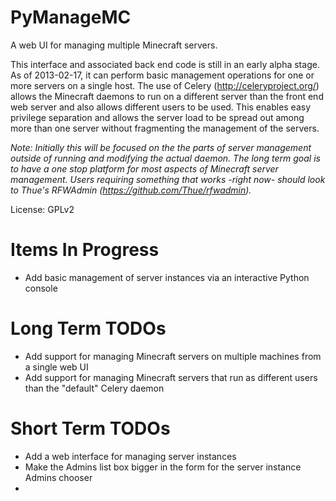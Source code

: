 PyManageMC
==========

A web UI for managing multiple Minecraft servers. 

This interface and associated back end code is still in an early alpha stage. As of 2013-02-17, 
it can perform basic management operations for one or more servers on a single host. The use of 
Celery (http://celeryproject.org/) allows the Minecraft daemons to run on a different server than
the front end web server and also allows different users to be used. This enables easy privilege
separation and allows the server load to be spread out among more than one server without
fragmenting the management of the servers. 



_Note: Initially this will be focused on the the parts of server management outside of running 
and modifying the actual daemon. The long term goal is to have a one stop platform for most 
aspects of Minecraft server management. Users requiring something that works -right now- should
look to Thue's RFWAdmin (https://github.com/Thue/rfwadmin)._ 

License: GPLv2


Items In Progress
=====
* Add basic management of server instances via an interactive Python console


Long Term TODOs
======
* Add support for managing Minecraft servers on multiple machines from a single web UI
* Add support for managing Minecraft servers that run as different users than the "default" Celery daemon


Short Term TODOs
======
* Add a web interface for managing server instances
* Make the Admins list box bigger in the form for the server instance Admins chooser
* 
